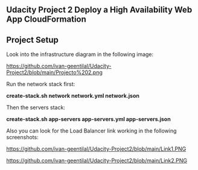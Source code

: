 ## Udacity Project 2 Deploy a High Availability Web App CloudFormation ##


## Project Setup ##

Look into the infrastructure diagram in the following image:

https://github.com/ivan-geentilal/Udacity-Project2/blob/main/Projecto%202.png


Run the network stack first:
 
 **create-stack.sh network network.yml network.json**

Then the servers stack:

**create-stack.sh app-servers app-servers.yml app-servers.json**

Also you can look for the Load Balancer link working in the following screenshots:

https://github.com/ivan-geentilal/Udacity-Project2/blob/main/Link1.PNG

https://github.com/ivan-geentilal/Udacity-Project2/blob/main/Link2.PNG
